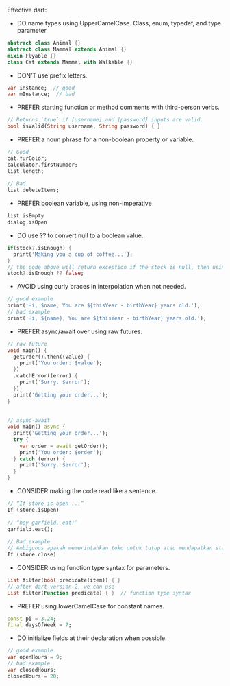 Effective dart:
- DO name types using UpperCamelCase. Class, enum, typedef, and type parameter

```dart
abstract class Animal {}
abstract class Mammal extends Animal {}
mixin Flyable {}
class Cat extends Mammal with Walkable {}
```
- DON’T use prefix letters.

```dart
var instance;  // good
var mInstance;  // bad
```
- PREFER starting function or method comments with third-person verbs.

```dart
// Returns `true` if [username] and [password] inputs are valid.
bool isValid(String username, String password) { }
```
- PREFER a noun phrase for a non-boolean property or variable.

```dart
// Good
cat.furColor;
calculator.firstNumber;
list.length;
 
// Bad
list.deleteItems;
```

- PREFER boolean variable, using non-imperative

```dart
list.isEmpty
dialog.isOpen
```

- DO use ?? to convert null to a boolean value.

```dart
if(stock?.isEnough) {
  print('Making you a cup of coffee...');
}
// the code above will return exception if the stock is null, then using
stock?.isEnough ?? false;
```

- AVOID using curly braces in interpolation when not needed.

```dart
// good example
print('Hi, $name, You are ${thisYear - birthYear} years old.');
// bad example
print('Hi, ${name}, You are ${thisYear - birthYear} years old.');
```

- PREFER async/await over using raw futures.

```dart
// raw future
void main() {
  getOrder().then((value) {
    print('You order: $value');
  })
  .catchError((error) {
    print('Sorry. $error');
  });
  print('Getting your order...');
}
 
 
// async-await
void main() async {
  print('Getting your order...');
  try {
    var order = await getOrder();
    print('You order: $order');
  } catch (error) {
    print('Sorry. $error');
  }
}
```

- CONSIDER making the code read like a sentence.

```dart
// “If store is open ...”
If (store.isOpen)
 
// “hey garfield, eat!”
garfield.eat();
 
// Bad example
// Ambiguous apakah memerintahkan toko untuk tutup atau mendapatkan status dari toko
If (store.close)
```

- CONSIDER using function type syntax for parameters.

```dart
List filter(bool predicate(item)) { }
// after dart version 2, we can use
List filter(Function predicate) { }  // function type syntax
```

- PREFER using lowerCamelCase for constant names.

```dart
const pi = 3.24;
final daysOfWeek = 7;
```

- DO initialize fields at their declaration when possible.

```dart
// good example
var openHours = 9;
// bad example
var closedHours;
closedHours = 20;
```